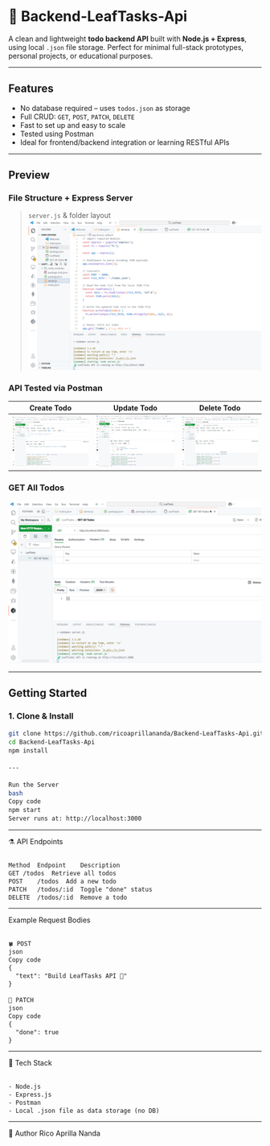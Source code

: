 # 🍃 Backend-LeafTasks-Api

A clean and lightweight **todo backend API** built with **Node.js + Express**, using local `.json` file storage. Perfect for minimal full-stack prototypes, personal projects, or educational purposes.


---

## Features

-  No database required – uses `todos.json` as storage
-  Full CRUD: `GET`, `POST`, `PATCH`, `DELETE`
-  Fast to set up and easy to scale
-  Tested using Postman
-  Ideal for frontend/backend integration or learning RESTful APIs


---

## Preview

### File Structure + Express Server  
> `server.js` & folder layout  
![Server File](./1.PNG)

### API Tested via Postman

| Create Todo | Update Todo | Delete Todo |
|-------------|-------------|-------------|
| ![POST](./3.PNG) | ![PATCH](./4.PNG) | ![DELETE](./5.PNG) |

### GET All Todos  
![GET](./2.PNG)


---

## Getting Started

### 1. Clone & Install

```bash
git clone https://github.com/ricoaprillananda/Backend-LeafTasks-Api.git
cd Backend-LeafTasks-Api
npm install

---

Run the Server
bash
Copy code
npm start
Server runs at: http://localhost:3000

```


---

⚗️ API Endpoints

```

Method	Endpoint	Description
GET	/todos	Retrieve all todos
POST	/todos	Add a new todo
PATCH	/todos/:id	Toggle "done" status
DELETE	/todos/:id	Remove a todo

```


---

Example Request Bodies

```

🍀 POST
json
Copy code
{
  "text": "Build LeafTasks API 🍃"
}

🌼 PATCH
json
Copy code
{
  "done": true
}

```
---

🪽 Tech Stack

```

- Node.js
- Express.js
- Postman
- Local .json file as data storage (no DB)

```

---

👤 Author
Rico Aprilla Nanda



